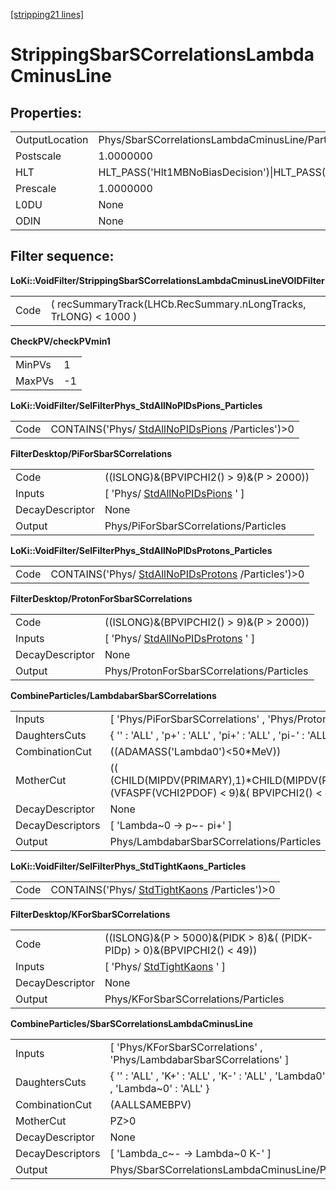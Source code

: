 [[stripping21 lines]](./stripping21-index)

# StrippingSbarSCorrelationsLambdaCminusLine

## Properties:

|                |                                                                                                                                                                                                                                    |
|----------------|------------------------------------------------------------------------------------------------------------------------------------------------------------------------------------------------------------------------------------|
| OutputLocation | Phys/SbarSCorrelationsLambdaCminusLine/Particles                                                                                                                                                                                   |
| Postscale      | 1.0000000                                                                                                                                                                                                                          |
| HLT            | HLT_PASS('Hlt1MBNoBiasDecision')\|HLT_PASS('Hlt1MBMicroBiasTStationDecision')\|HLT_PASS('Hlt1MBMicroBiasVeloDecision')\|HLT_PASS('Hlt1MBMicroBiasTStationRateLimitedDecision')\|HLT_PASS('Hlt1MBMicroBiasVeloRateLimitedDecision') |
| Prescale       | 1.0000000                                                                                                                                                                                                                          |
| L0DU           | None                                                                                                                                                                                                                               |
| ODIN           | None                                                                                                                                                                                                                               |

## Filter sequence:

**LoKi::VoidFilter/StrippingSbarSCorrelationsLambdaCminusLineVOIDFilter**

|      |                                                                  |
|------|------------------------------------------------------------------|
| Code | ( recSummaryTrack(LHCb.RecSummary.nLongTracks, TrLONG) \< 1000 ) |

**CheckPV/checkPVmin1**

|        |     |
|--------|-----|
| MinPVs | 1   |
| MaxPVs | -1  |

**LoKi::VoidFilter/SelFilterPhys_StdAllNoPIDsPions_Particles**

|      |                                                                                      |
|------|--------------------------------------------------------------------------------------|
| Code | CONTAINS('Phys/ [StdAllNoPIDsPions](./stripping21-stdallnopidspions) /Particles')\>0 |

**FilterDesktop/PiForSbarSCorrelations**

|                 |                                                                     |
|-----------------|---------------------------------------------------------------------|
| Code            | ((ISLONG)&(BPVIPCHI2() \> 9)&(P \> 2000))                           |
| Inputs          | [ 'Phys/ [StdAllNoPIDsPions](./stripping21-stdallnopidspions) ' ] |
| DecayDescriptor | None                                                                |
| Output          | Phys/PiForSbarSCorrelations/Particles                               |

**LoKi::VoidFilter/SelFilterPhys_StdAllNoPIDsProtons_Particles**

|      |                                                                                          |
|------|------------------------------------------------------------------------------------------|
| Code | CONTAINS('Phys/ [StdAllNoPIDsProtons](./stripping21-stdallnopidsprotons) /Particles')\>0 |

**FilterDesktop/ProtonForSbarSCorrelations**

|                 |                                                                         |
|-----------------|-------------------------------------------------------------------------|
| Code            | ((ISLONG)&(BPVIPCHI2() \> 9)&(P \> 2000))                               |
| Inputs          | [ 'Phys/ [StdAllNoPIDsProtons](./stripping21-stdallnopidsprotons) ' ] |
| DecayDescriptor | None                                                                    |
| Output          | Phys/ProtonForSbarSCorrelations/Particles                               |

**CombineParticles/LambdabarSbarSCorrelations**

|                  |                                                                                                                          |
|------------------|--------------------------------------------------------------------------------------------------------------------------|
| Inputs           | [ 'Phys/PiForSbarSCorrelations' , 'Phys/ProtonForSbarSCorrelations' ]                                                  |
| DaughtersCuts    | { '' : 'ALL' , 'p+' : 'ALL' , 'pi+' : 'ALL' , 'pi-' : 'ALL' , 'p\~-' : 'ALL' }                                           |
| CombinationCut   | ((ADAMASS('Lambda0')\<50\*MeV))                                                                                          |
| MotherCut        | (( (CHILD(MIPDV(PRIMARY),1)\*CHILD(MIPDV(PRIMARY),2)/MIPDV(PRIMARY))\>10)&(VFASPF(VCHI2PDOF) \< 9)&( BPVIPCHI2() \< 49)) |
| DecayDescriptor  | None                                                                                                                     |
| DecayDescriptors | [ 'Lambda\~0 -\> p\~- pi+' ]                                                                                           |
| Output           | Phys/LambdabarSbarSCorrelations/Particles                                                                                |

**LoKi::VoidFilter/SelFilterPhys_StdTightKaons_Particles**

|      |                                                                              |
|------|------------------------------------------------------------------------------|
| Code | CONTAINS('Phys/ [StdTightKaons](./stripping21-stdtightkaons) /Particles')\>0 |

**FilterDesktop/KForSbarSCorrelations**

|                 |                                                                            |
|-----------------|----------------------------------------------------------------------------|
| Code            | ((ISLONG)&(P \> 5000)&(PIDK \> 8)&( (PIDK-PIDp) \> 0)&(BPVIPCHI2() \< 49)) |
| Inputs          | [ 'Phys/ [StdTightKaons](./stripping21-stdtightkaons) ' ]                |
| DecayDescriptor | None                                                                       |
| Output          | Phys/KForSbarSCorrelations/Particles                                       |

**CombineParticles/SbarSCorrelationsLambdaCminusLine**

|                  |                                                                                        |
|------------------|----------------------------------------------------------------------------------------|
| Inputs           | [ 'Phys/KForSbarSCorrelations' , 'Phys/LambdabarSbarSCorrelations' ]                 |
| DaughtersCuts    | { '' : 'ALL' , 'K+' : 'ALL' , 'K-' : 'ALL' , 'Lambda0' : 'ALL' , 'Lambda\~0' : 'ALL' } |
| CombinationCut   | (AALLSAMEBPV)                                                                          |
| MotherCut        | PZ\>0                                                                                  |
| DecayDescriptor  | None                                                                                   |
| DecayDescriptors | [ 'Lambda_c\~- -\> Lambda\~0 K-' ]                                                   |
| Output           | Phys/SbarSCorrelationsLambdaCminusLine/Particles                                       |
